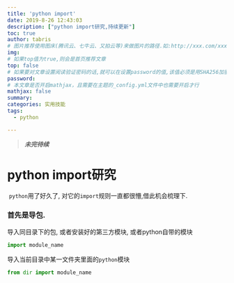 ```yaml
---
title: 'python import'
date: 2019-8-26 12:43:03
description: ["python import研究,持续更新"]
toc: true
author: tabris
# 图片推荐使用图床(腾讯云、七牛云、又拍云等)来做图片的路径.如:http://xxx.com/xxx.jpg
img:
# 如果top值为true,则会是首页推荐文章
top: false
# 如果要对文章设置阅读验证密码的话,就可以在设置password的值,该值必须是用SHA256加密后的密码,防止被他人识破
password:
# 本文章是否开启mathjax，且需要在主题的_config.yml文件中也需要开启才行
mathjax: false
summary:
categories: 实用技能
tags:
  - python

---
```


> ***未完待续***

# python import研究

​	`python`用了好久了, 对它的`import`规则一直都很懵,借此机会梳理下.


<!-- more -->


### 首先是导包.

导入同目录下的包, 或者安装好的第三方模块, 或者python自带的模块

```python
import module_name
```

导入当前目录中某一文件夹里面的`python`模块

```python
from dir import module_name
```
